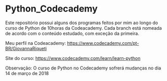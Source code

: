 # Python_Codecademy
Este repositório possui alguns dos programas feitos por mim ao longo do curso de Python de 10horas da Codeacademy. Cada branch está nomeada de acordo com o conteúdo estudado, com exceção da primeira.   

Meu perfil na Codeacademy: https://www.codecademy.com/pt-BR/GiovannaRiqueti

Site do curso: https://www.codecademy.com/learn/learn-python  

Observação: O curso de Python no Codecademy sofrerá mudanças no dia 14 de março de 2018
